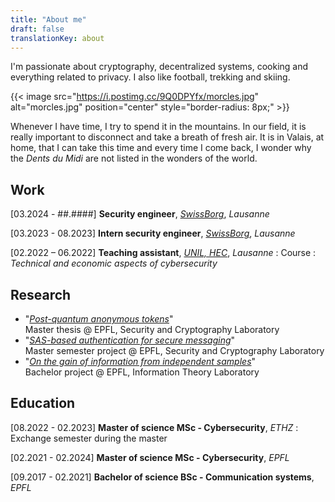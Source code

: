 ```yaml
---
title: "About me"
draft: false
translationKey: about
---
```


I'm passionate about cryptography, decentralized systems, cooking and everything related to privacy. I also like football, trekking and skiing.

{{< image src="https://i.postimg.cc/9Q0DPYfx/morcles.jpg" alt="morcles.jpg" position="center" style="border-radius: 8px;" >}}

Whenever I have time, I try to spend it in the mountains. In our field, it is really important to disconnect and take a breath of fresh air. It is in Valais, at home, that I can take this time and every time I come back, I wonder why the _Dents du Midi_ are not listed in the wonders of the world.

## Work

[03.2024 - ##.####] **Security engineer**, [*SwissBorg*](https://swissborg.com/), *Lausanne*

[03.2023 - 08.2023] **Intern security engineer**, [*SwissBorg*](https://swissborg.com/), *Lausanne*

[02.2022 – 06.2022] **Teaching assistant**, [*UNIL, HEC*](https://www.unil.ch/hec/en/home.html), *Lausanne*
: Course : *Technical and economic aspects of cybersecurity*

## Research

- "[*Post-quantum anonymous tokens*](/files/pqat.pdf)"  
Master thesis @ EPFL, Security and Cryptography Laboratory
- "[*SAS-based authentication for secure messaging*](/files/sas-based-auth.pdf)"  
Master semester project @ EPFL, Security and Cryptography Laboratory
- "[*On the gain of information from independent samples*](/files/gain-of-info-from-indep-samples.pdf)"  
Bachelor project @ EPFL, Information Theory Laboratory

## Education

[08.2022 - 02.2023] **Master of science MSc - Cybersecurity**, *ETHZ*
: Exchange semester during the master

[02.2021 - 02.2024] **Master of science MSc - Cybersecurity**, *EPFL*

[09.2017 - 02.2021] **Bachelor of science BSc - Communication systems**, *EPFL*
